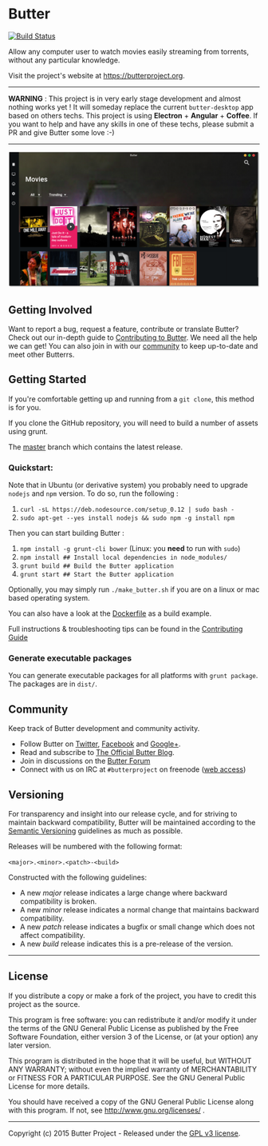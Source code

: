 # Butter
[![Build Status](https://travis-ci.org/butterproject/butter-desktop-angular.svg?branch=master)](https://travis-ci.org/butterproject/butter-desktop-angular)

Allow any computer user to watch movies easily streaming from torrents, without any particular knowledge.

Visit the project's website at <https://butterproject.org>.

***

__WARNING__ : This project is in very early stage development and almost nothing works yet ! It will someday replace the current `butter-desktop` app based on others techs. This project is using __Electron__ + __Angular__ + __Coffee__. If you want to help and have any skills in one of these techs, please submit a PR and give Butter some love :-)

***

![Screenshot of Butter app](screenshot.png)

## Getting Involved

Want to report a bug, request a feature, contribute or translate Butter? Check out our in-depth guide to [Contributing to Butter](CONTRIBUTING.md). We need all the help we can get! You can also join in with our [community](README.md#community) to keep up-to-date and meet other Butterrs.

## Getting Started

If you're comfortable getting up and running from a `git clone`, this method is for you.

If you clone the GitHub repository, you will need to build a number of assets using grunt.

The [master](https://github.com/butterproject/butter-desktop-angular) branch which contains the latest release.

### Quickstart:

Note that in Ubuntu (or derivative system) you probably need to upgrade `nodejs` and `npm` version. To do so, run the following :

1. `curl -sL https://deb.nodesource.com/setup_0.12 | sudo bash -`
1. `sudo apt-get --yes install nodejs && sudo npm -g install npm`

Then you can start building Butter :

1. `npm install -g grunt-cli bower` (Linux: you **need** to run with `sudo`)
1. `npm install ## Install local dependencies in node_modules/`
1. `grunt build ## Build the Butter application`
1. `grunt start ## Start the Butter application`

Optionally, you may simply run `./make_butter.sh` if you are on a linux or mac based operating system.

You can also have a look at the [Dockerfile](Dockerfile) as a build example.

Full instructions & troubleshooting tips can be found in the [Contributing Guide](CONTRIBUTING.md)

### Generate executable packages

You can generate executable packages for all platforms with `grunt package`. The packages are in `dist/`.

## Community

Keep track of Butter development and community activity.

* Follow Butter on [Twitter](https://twitter.com/butterproject), [Facebook](https://www.facebook.com/ButterProjectOrg/) and [Google+](https://plus.google.com/communities/111003619134556931561).
* Read and subscribe to [The Official Butter Blog](https://github.com/butterproject/blog).
* Join in discussions on the [Butter Forum](https://discuss.butterproject.org)
* Connect with us on IRC at `#butterproject` on freenode ([web access](http://webchat.freenode.net/?channels=butterproject))

## Versioning

For transparency and insight into our release cycle, and for striving to maintain backward compatibility, Butter will be maintained according to the [Semantic Versioning](http://semver.org/) guidelines as much as possible.

Releases will be numbered with the following format:

`<major>.<minor>.<patch>-<build>`

Constructed with the following guidelines:

* A new *major* release indicates a large change where backward compatibility is broken.
* A new *minor* release indicates a normal change that maintains backward compatibility.
* A new *patch* release indicates a bugfix or small change which does not affect compatibility.
* A new *build* release indicates this is a pre-release of the version.

***

## License

If you distribute a copy or make a fork of the project, you have to credit this project as the source.

This program is free software: you can redistribute it and/or modify it under the terms of the GNU General Public License as published by the Free Software Foundation, either version 3 of the License, or (at your option) any later version.

This program is distributed in the hope that it will be useful, but WITHOUT ANY WARRANTY; without even the implied warranty of MERCHANTABILITY or FITNESS FOR A PARTICULAR PURPOSE.  See the GNU General Public License for more details.

You should have received a copy of the GNU General Public License along with this program.  If not, see http://www.gnu.org/licenses/ .

***

Copyright (c) 2015 Butter Project - Released under the
[GPL v3 license](LICENSE.txt).
